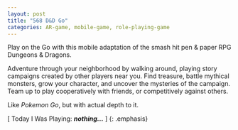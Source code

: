 ```yaml
---
layout: post
title: "568 D&D Go"
categories: AR-game, mobile-game, role-playing-game
---
```

Play on the Go with this mobile adaptation of the smash hit pen & paper RPG Dungeons & Dragons.

Adventure through your neighborhood by walking around, playing story campaigns created by other players near you.  Find treasure, battle mythical monsters, grow your character, and uncover the mysteries of the campaign.  Team up to play cooperatively with friends, or competitively against others.

Like *Pokemon Go*, but with actual depth to it.

[ Today I Was Playing: ***nothing...*** ]
{: .emphasis}
